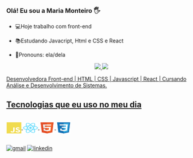 ### Olá! Eu sou a Maria Monteiro 🖐️

- 💻Hoje trabalho com front-end

- 📚Estudando Javacript, Html e CSS e React

- 🙂Pronouns: ela/dela

<div align="center">
  <a href="https://github.com/mariaamonteiro2">
  <img height="180em" src="https://github-readme-stats.vercel.app/api?username=mariaamonteiro2&show_icons=true&theme=dracula&include_all_commits=true&count_private=true"/>
  <img height="180em" src="https://github-readme-stats.vercel.app/api/top-langs/?username=mariaamonteiro2&layout=compact&langs_count=7&theme=dracula"/>
</div>


Desenvolvedora Front-end | HTML | CSS | Javascript | React | Cursando Análise e Desenvolvimento de Sistemas.

## Tecnologias que eu uso no meu dia
<div style="display: inline_block"><br>
  <img align="center" alt="javascript" height="30" width="40" src="https://raw.githubusercontent.com/devicons/devicon/master/icons/javascript/javascript-plain.svg">
  <img align="center" alt="react" height="30" width="40" src="https://raw.githubusercontent.com/devicons/devicon/master/icons/react/react-original.svg">
  <img align="center" alt="HTML" height="30" width="40" src="https://raw.githubusercontent.com/devicons/devicon/master/icons/html5/html5-original.svg">
  <img align="center" alt="CSS" height="30" width="40" src="https://raw.githubusercontent.com/devicons/devicon/master/icons/css3/css3-original.svg">
</div>


##
  
[![gmail](https://img.shields.io/badge/Gmail-D14836?style=for-the-badge&logo=gmail&logoColor=white)](https://mail.google.com/mail/u/0/#search)
[![linkedin](https://img.shields.io/badge/LinkedIn-0077B5?style=for-the-badge&logo=linkedin&logoColor=white)](https://www.linkedin.com/feed/)




